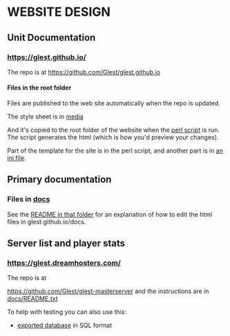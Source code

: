 # WEBSITE DESIGN

## Unit Documentation

### https://glest.github.io/

The repo is at https://github.com/Glest/glest.github.io

#### Files in the root folder

Files are published to the web site automatically when the repo is updated.

The style sheet is in [media](https://github.com/Glest/glest.github.io/tree/master/convert_faction_xml2html/media)

And it's copied to the root folder of the website when the
[perl script](https://github.com/Glest/glest.github.io/blob/master/convert_faction_xml2html/convert_faction_xml2html.pl)
is run. The script generates the html (which is how you'd preview your
changes).

Part of the template for the site is in the perl script, and another part is in
[an ini file](https://github.com/Glest/glest.github.io/blob/master/convert_faction_xml2html/glestpack.ini).

## Primary documentation

### Files in [docs](https://github.com/Glest/glest.github.io/tree/master/docs)

See the [README in that folder](https://github.com/Glest/glest.github.io/blob/master/docs/README.md)
for an explanation of how to edit the html files in glest.github.io/docs.

## Server list and player stats

### https://glest.dreamhosters.com/

The repo is at

https://github.com/Glest/glest-masterserver and the
instructions are in
[docs/README.txt](https://github.com/Glest/glest-masterserver/blob/develop/docs/README.md)

To help with testing you can also use this:

 * [exported database](https://github.com/Glest/glest-masterserver/blob/develop/docs/mysql_glest_dreamhosters_com_exported_20180616.sql) in SQL format
